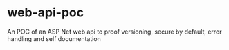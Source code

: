 web-api-poc
===========

An POC of an ASP Net web api to proof versioning, secure by default, error handling and self documentation